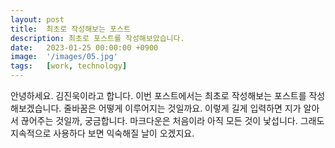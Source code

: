```yaml
---
layout: post
title:  최초로 작성해보는 포스트
description: 최초로 포스트를 작성해보았습니다.
date:   2023-01-25 00:00:00 +0900
image:  '/images/05.jpg'
tags:   [work, technology]
---
```

안녕하세요. 김진욱이라고 합니다. 이번 포스트에서는 최초로 작성해보는 포스트를 작성해보겠습니다. 줄바꿈은 어떻게 이루어지는 것일까요. 이렇게 길게 입력하면 지가 알아서 끊어주는 것일까, 궁금합니다. 마크다운은 처음이라 아직 모든 것이 낯섭니다. 그래도 지속적으로 사용하다 보면 익숙해질 날이 오겠지요.
